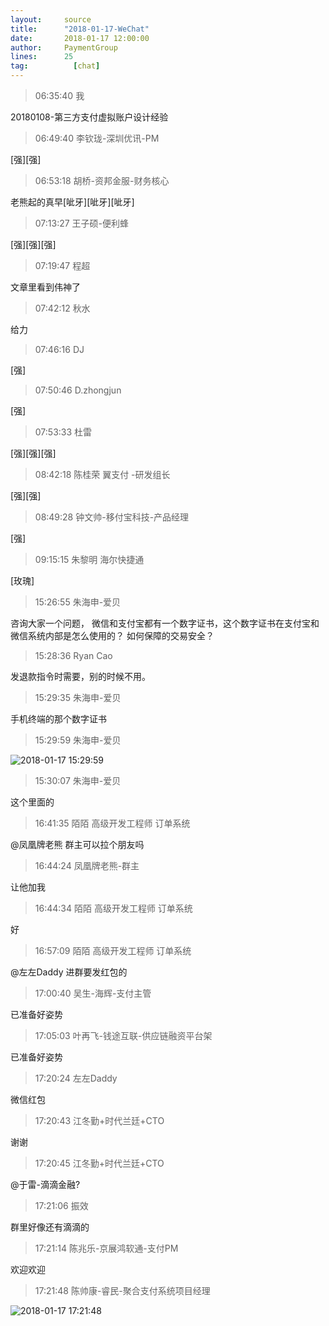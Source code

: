 ```yaml
---
layout:     source 
title:      "2018-01-17-WeChat"
date:       2018-01-17 12:00:00
author:     PaymentGroup
lines:      25 
tag:		  [chat]
---
```

> 06:35:40  我  
   
20180108-第三方支付虚拟账户设计经验  
   
> 06:49:40  李钦珑-深圳优讯-PM  
   
[强][强]  
   
> 06:53:18  胡桥-资邦金服-财务核心  
   
老熊起的真早[呲牙][呲牙][呲牙]  
   
> 07:13:27  王子硕-便利蜂  
   
[强][强][强]  
   
> 07:19:47  程超  
   
文章里看到伟神了  
   
> 07:42:12  秋水  
   
给力  
   
> 07:46:16  DJ  
   
[强]  
   
> 07:50:46  D.zhongjun  
   
[强]  
   
> 07:53:33  杜雷  
   
[强][强][强]  
   
> 08:42:18  陈桂荣 翼支付 -研发组长  
   
[强][强]  
   
> 08:49:28  钟文帅-移付宝科技-产品经理  
   
[强]  
   
> 09:15:15  朱黎明 海尔快捷通   
   
[玫瑰]  
   
> 15:26:55  朱海申-爱贝  
   
咨询大家一个问题， 微信和支付宝都有一个数字证书，这个数字证书在支付宝和微信系统内部是怎么使用的？ 如何保障的交易安全？  
   
> 15:28:36  Ryan Cao  
   
发退款指令时需要，别的时候不用。  
   
> 15:29:35  朱海申-爱贝  
   
手机终端的那个数字证书  
   
> 15:29:59  朱海申-爱贝  
   
![2018-01-17 15:29:59](http://static.cocolian.org/img/20180117_152959.png) 
   
> 15:30:07  朱海申-爱贝  
   
这个里面的  
   
> 16:41:35  陌陌 高级开发工程师 订单系统  
   
@凤凰牌老熊  群主可以拉个朋友吗  
   
> 16:44:24  凤凰牌老熊-群主  
   
让他加我  
   
> 16:44:34  陌陌 高级开发工程师 订单系统  
   
好  
   
> 16:57:09  陌陌 高级开发工程师 订单系统  
   
@左左Daddy  进群要发红包的  
   
> 17:00:40  吴生-海辉-支付主管  
   
已准备好姿势  
   
> 17:05:03  叶再飞-钱途互联-供应链融资平台架  
   
已准备好姿势  
   
> 17:20:24  左左Daddy  
   
微信红包  
   
> 17:20:43  江冬勤+时代兰廷+CTO  
   
谢谢  
   
> 17:20:45  江冬勤+时代兰廷+CTO  
   
@于雷-滴滴金融?  
   
> 17:21:06  振效  
   
群里好像还有滴滴的  
   
> 17:21:14  陈兆乐-京展鸿软通-支付PM  
   
欢迎欢迎  
   
> 17:21:48  陈帅康-睿民-聚合支付系统项目经理  
   
![2018-01-17 17:21:48](http://static.cocolian.org/img/20180117_172148.png) 
   
